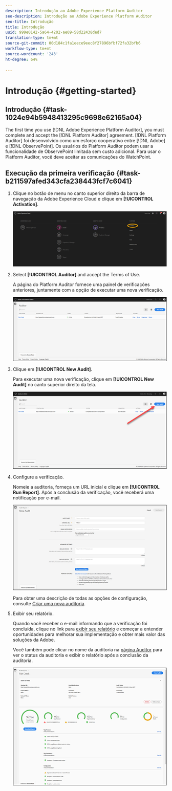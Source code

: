 ```yaml
---
description: Introdução ao Adobe Experience Platform Auditor
seo-description: Introdução ao Adobe Experience Platform Auditor
seo-title: Introdução
title: Introdução
uuid: 999e0142-5a64-4202-ae09-58d22438ded7
translation-type: tm+mt
source-git-commit: 00d184c1fa1eece9eec8f27896bfbf72fa32bfb6
workflow-type: tm+mt
source-wordcount: '243'
ht-degree: 64%

---
```



# Introdução {#getting-started}

## Introdução {#task-1024e94b5948413295c9698e62165a04}

<!--
This page is a placeholder for now, we need things like prerequisites, any planning that should be done before using Auditor, initial setup info--that kind of thing.
-->

The first time you use [!DNL Adobe Experience Platform Auditor], you must complete and accept the [!DNL Platform Auditor] agreement. [!DNL Platform Auditor] foi desenvolvido como um esforço cooperativo entre [!DNL Adobe] e [!DNL ObservePoint]. Os usuários do Platform Auditor podem usar a funcionalidade de ObservePoint limitada sem custo adicional. Para usar o Platform Auditor, você deve aceitar as comunicações do WatchPoint.

## Execução da primeira verificação {#task-b211597afed343cfa238443fcf7c6041}

1. Clique no botão de menu no canto superior direito da barra de navegação da Adobe Experience Cloud e clique em **[!UICONTROL Activation]**.

   ![](assets/activate.png)

1. Select **[!UICONTROL Auditor]** and accept the Terms of Use.

   A página do Platform Auditor fornece uma painel de verificações anteriores, juntamente com a opção de executar uma nova verificação.

   ![](assets/home.png)

1. Clique em **[!UICONTROL New Audit]**.

   Para executar uma nova verificação, clique em **[!UICONTROL New Audit]** no canto superior direito da tela.

   ![](assets/new-audit-button.png)

1. Configure a verificação.

   Nomeie a auditoria, forneça um URL inicial e clique em **[!UICONTROL Run Report]**. Após a conclusão da verificação, você receberá uma notificação por e-mail.

   ![](assets/config.png)

   Para obter uma descrição de todas as opções de configuração, consulte [Criar uma nova auditoria](../create-audit/create-new-audit.md).
1. Exibir seu relatório.

   Quando você receber o e-mail informando que a verificação foi concluída, clique no link para [exibir seu relatório](../reports/scorecard.md) e começar a entender oportunidades para melhorar sua implementação e obter mais valor das soluções da Adobe.

   Você também pode clicar no nome da auditoria na [página Auditor](../get-started/audit-list.md) para ver o status da auditoria e exibir o relatório após a conclusão da auditoria.

   ![](assets/report.png)
